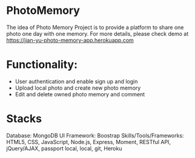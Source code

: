 # PhotoMemory
The idea of Photo Memory Project is to provide a platform to share one photo one day with one memory. For more details, please check demo at https://jian-yu-photo-memory-app.herokuapp.com

# Functionality:
* User authentication and enable sign up and login
* Upload local photo and create new photo memory
* Edit and delete owned photo memory and comment

# Stacks
Database: MongoDB
UI Framework: Boostrap
Skills/Tools/Frameworks: HTML5, CSS, JavaScript, Node.js, Express, Moment, RESTful API, jQuery/AJAX, passport local, local, git, Heroku
